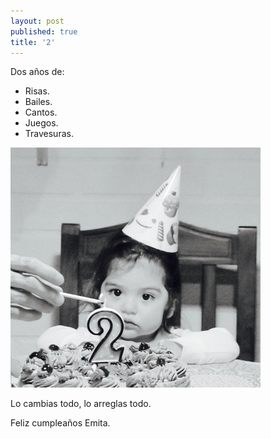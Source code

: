```yaml
---
layout: post
published: true 
title: '2'
---
```


Dos años de:

- Risas.
- Bailes.
- Cantos.
- Juegos.
- Travesuras.

![](/img/2.jpg)

Lo cambias todo, lo arreglas todo.

Feliz cumpleaños Emita.
